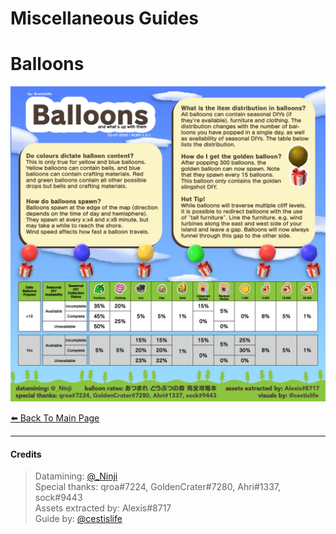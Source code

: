 # Miscellaneous Guides

# Balloons
[![Balloons](/img/balloons.png)](/img/balloons.png)

[⬅️ Back To Main Page](https://cestislife.github.io)

***

#### Credits
> Datamining: [@_Ninji](https://twitter.com/_ninji)   
> Special thanks: qroa#7224, GoldenCrater#7280, Ahri#1337, sock#9443   
> Assets extracted by: Alexis#8717   
> Guide by: [@cestislife](https://twitter.com/cestislife)
